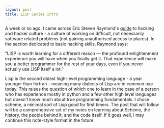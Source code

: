 ```yaml
---
layout: post
title: LISP Series Intro
---
```


A week or so ago, I came across Eric Steven Raymond's [guide](http://www.catb.org/~esr/faqs/hacker-howto.html) to hacking and hacker culture - a culture of working on difficult, not necessarily software related problems (not gaining unauthorised access to places). In the section dedicated to basic hacking skills, Raymond says:

"LISP is worth learning for a different reason — the profound enlightenment experience you will have when you finally get it. That experience will make you a better programmer for the rest of your days, even if you never actually use LISP itself a lot."

Lisp is the second oldest high-level programming language - a year younger than fortran - meaning many dialects of Lisp are in common use today. This raises the question of which one to learn in the case of a person who has experience mostly in python and a few other high level languages but doesn't know much about true programming fundamentals. I chose scheme, a minimal sort of Lisp good for first timers. The post that will follow will be a comprehensive set of my notes on learning about Scheme, the history, the people behind it, and the code itself. If it goes well, I may continue this note-style format in the future.

